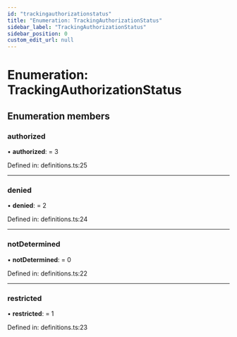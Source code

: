 ```yaml
---
id: "trackingauthorizationstatus"
title: "Enumeration: TrackingAuthorizationStatus"
sidebar_label: "TrackingAuthorizationStatus"
sidebar_position: 0
custom_edit_url: null
---
```


# Enumeration: TrackingAuthorizationStatus

## Enumeration members

### authorized

• **authorized**: = 3

Defined in: definitions.ts:25

___

### denied

• **denied**: = 2

Defined in: definitions.ts:24

___

### notDetermined

• **notDetermined**: = 0

Defined in: definitions.ts:22

___

### restricted

• **restricted**: = 1

Defined in: definitions.ts:23
